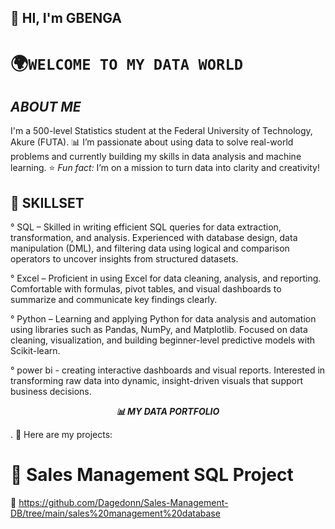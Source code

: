 ## 👋 **HI, I'm GBENGA**
# 🌍`WELCOME TO MY DATA WORLD`

## ***ABOUT ME***                  
I'm a 500-level Statistics student at the Federal University of Technology, Akure (FUTA).
📊 I’m passionate about using data to solve real-world problems and currently building my skills in data analysis and machine learning.
⭐ *Fun fact:* I’m on a mission to turn data into clarity and creativity!

## 🎯 SKILLSET
° SQL – Skilled in writing efficient SQL queries for data extraction, transformation, and analysis. Experienced with database design, data manipulation (DML), and filtering data using logical and comparison operators to uncover insights from structured datasets.

° Excel – Proficient in using Excel for data cleaning, analysis, and reporting. Comfortable with formulas, pivot tables, and visual dashboards to summarize and communicate key findings clearly.

° Python – Learning and applying Python for data analysis and automation using libraries such as Pandas, NumPy, and Matplotlib. Focused on data cleaning, visualization, and building beginner-level predictive models with Scikit-learn.

° power bi -  creating interactive dashboards and visual reports. Interested in transforming raw data into dynamic, insight-driven visuals that support business decisions.



<p align="center">
  <b><i>📊 MY DATA PORTFOLIO</i></b>  
</p>

. 🚀  Here are my projects:
# 🧾 Sales Management SQL Project
💾 https://github.com/Dagedonn/Sales-Management-DB/tree/main/sales%20management%20database





<!--
**Dagedonn/Dagedonn** is a ✨ _special_ ✨ repository because its `README.md` (this file) appears on your GitHub profile.

Here are some ideas to get you started:

- 🔭 I’m currently working on ...
- 🌱 I’m currently learning ...
- 👯 I’m looking to collaborate on ...
- 🤔 I’m looking for help with ...
- 💬 Ask me about ...
- 📫 How to reach me: ...
- 😄 Pronouns: ...
- ⚡ Fun fact: ...
-->
